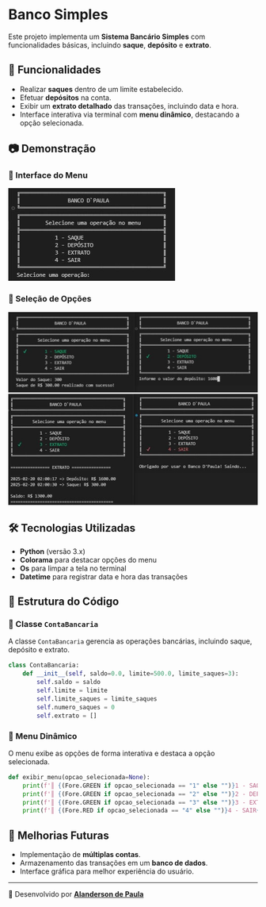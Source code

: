 # Banco Simples

Este projeto implementa um **Sistema Bancário Simples** com funcionalidades básicas, incluindo **saque**, **depósito** e **extrato**.

## 📌 Funcionalidades

- Realizar **saques** dentro de um limite estabelecido.
- Efetuar **depósitos** na conta.
- Exibir um **extrato detalhado** das transações, incluindo data e hora.
- Interface interativa via terminal com **menu dinâmico**, destacando a opção selecionada.

## 📷 Demonstração

### 📌 Interface do Menu

![men1](img/menu.JPG)

### 📌 Seleção de Opções

![menu2](img/menu1.JPG)
![menu3](img/menu2.JPG)

## 🛠️ Tecnologias Utilizadas

- **Python** (versão 3.x)
- **Colorama** para destacar opções do menu
- **Os** para limpar a tela no terminal
- **Datetime** para registrar data e hora das transações

## 🏦 Estrutura do Código

### 🔹 Classe `ContaBancaria`

A classe `ContaBancaria` gerencia as operações bancárias, incluindo saque, depósito e extrato.

```python
class ContaBancaria:
    def __init__(self, saldo=0.0, limite=500.0, limite_saques=3):
        self.saldo = saldo
        self.limite = limite
        self.limite_saques = limite_saques
        self.numero_saques = 0
        self.extrato = []
```

### 🔹 Menu Dinâmico

O menu exibe as opções de forma interativa e destaca a opção selecionada.

```python
def exibir_menu(opcao_selecionada=None):
    print(f'║ {(Fore.GREEN if opcao_selecionada == "1" else "")}1 - SAQUE{Style.RESET_ALL} │')
    print(f'║ {(Fore.GREEN if opcao_selecionada == "2" else "")}2 - DEPÓSITO{Style.RESET_ALL} │')
    print(f'║ {(Fore.GREEN if opcao_selecionada == "3" else "")}3 - EXTRATO{Style.RESET_ALL} │')
    print(f'║ {(Fore.RED if opcao_selecionada == "4" else "")}4 - SAIR{Style.RESET_ALL} │')
```

## 📌 Melhorias Futuras

- Implementação de **múltiplas contas**.
- Armazenamento das transações em um **banco de dados**.
- Interface gráfica para melhor experiência do usuário.

---
🚀 Desenvolvido por [**Alanderson de Paula**](alanderson.paula@gmail.com)

